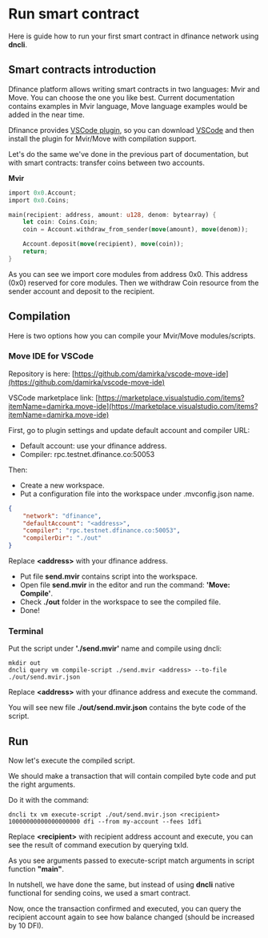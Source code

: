 # Run smart contract

Here is guide how to run your first smart contract in dfinance network using **dncli**.

## Smart contracts introduction

Dfinance platform allows writing smart contracts in two languages: Mvir and Move. You can choose the one you like best.
Current documentation contains examples in Mvir language, Move language examples would be added in the near time.

Dfinance provides [VSCode plugin](https://marketplace.visualstudio.com/items?itemName=damirka.move-ide), so you can download [VSCode](https://code.visualstudio.com/) and then install the plugin for Mvir/Move with compilation support.

Let's do the same we've done in the previous part of documentation, but with smart contracts: transfer coins between two accounts.

**Mvir**
```rust
import 0x0.Account;
import 0x0.Coins;

main(recipient: address, amount: u128, denom: bytearray) {
    let coin: Coins.Coin;
    coin = Account.withdraw_from_sender(move(amount), move(denom));

    Account.deposit(move(recipient), move(coin));
    return;
}
```

As you can see we import core modules from address 0x0. This address (0x0) reserved for core modules. Then we withdraw Coin resource from the sender account and deposit to the recipient.

## Compilation

Here is two options how you can compile your Mvir/Move modules/scripts.

### Move IDE for **VSCode**

Repository is here: [https://github.com/damirka/vscode-move-ide](https://github.com/damirka/vscode-move-ide)

VSCode marketplace link: [https://marketplace.visualstudio.com/items?itemName=damirka.move-ide](https://marketplace.visualstudio.com/items?itemName=damirka.move-ide)

First, go to plugin settings and update default account and compiler URL:

- Default account: use your dfinance address.
- Compiler: rpc.testnet.dfinance.co:50053

Then:

- Create a new workspace.
- Put a configuration file into the workspace under .mvconfig.json name.

```json
{
    "network": "dfinance",
    "defaultAccount": "<address>",
    "compiler": "rpc.testnet.dfinance.co:50053",
    "compilerDir": "./out"
}
```

Replace **&lt;address&gt;** with your dfinance address.

- Put file **send.mvir** contains script into the workspace.
- Open file **send.mvir** in the editor and run the command: **'Move: Compile'**.
- Check **./out** folder in the workspace to see the compiled file.
- Done!

### Terminal

Put the script under **'./send.mvir'** name and compile using dncli:

```shell
mkdir out
dncli query vm compile-script ./send.mvir <address> --to-file ./out/send.mvir.json
```

Replace **&lt;address&gt;** with your dfinance address and execute the command.

You will see new file **./out/send.mvir.json** contains the byte code of the script.

## Run

Now let's execute the compiled script.

We should make a transaction that will contain compiled byte code and put the right arguments.

Do it with the command:

```shell
dncli tx vm execute-script ./out/send.mvir.json <recipient> 10000000000000000000 dfi --from my-account --fees 1dfi
```

Replace **&lt;recipient&gt;** with recipient address account and execute, you can see the result of command execution by querying txId.

As you see arguments passed to execute-script match arguments in script function **"main"**.

In nutshell, we have done the same, but instead of using **dncli** native functional for sending coins, we used a smart contract.

Now, once the transaction confirmed and executed, you can query the recipient account again to see how balance changed (should be increased by 10 DFI).